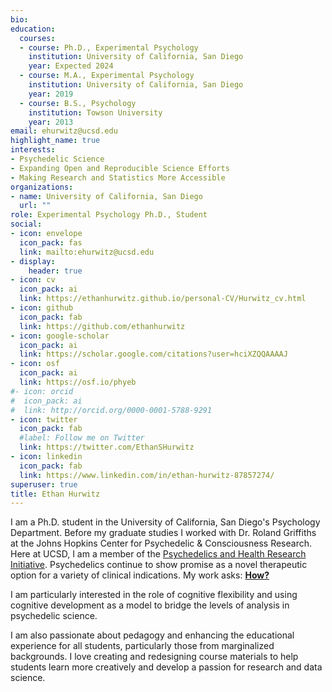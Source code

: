 ```yaml
---
bio:
education:
  courses:
  - course: Ph.D., Experimental Psychology
    institution: University of California, San Diego
    year: Expected 2024
  - course: M.A., Experimental Psychology
    institution: University of California, San Diego
    year: 2019
  - course: B.S., Psychology
    institution: Towson University
    year: 2013
email: ehurwitz@ucsd.edu
highlight_name: true
interests:
- Psychedelic Science
- Expanding Open and Reproducible Science Efforts
- Making Research and Statistics More Accessible
organizations:
- name: University of California, San Diego
  url: ""
role: Experimental Psychology Ph.D., Student
social:
- icon: envelope
  icon_pack: fas
  link: mailto:ehurwitz@ucsd.edu
- display:
    header: true
- icon: cv
  icon_pack: ai
  link: https://ethanhurwitz.github.io/personal-CV/Hurwitz_cv.html
- icon: github
  icon_pack: fab
  link: https://github.com/ethanhurwitz
- icon: google-scholar
  icon_pack: ai
  link: https://scholar.google.com/citations?user=hciXZQQAAAAJ  
- icon: osf
  icon_pack: ai
  link: https://osf.io/phyeb
#- icon: orcid
#  icon_pack: ai
#  link: http://orcid.org/0000-0001-5788-9291
- icon: twitter
  icon_pack: fab
  #label: Follow me on Twitter
  link: https://twitter.com/EthanSHurwitz  
- icon: linkedin
  icon_pack: fab
  link: https://www.linkedin.com/in/ethan-hurwitz-87857274/
superuser: true
title: Ethan Hurwitz
---
```


I am a Ph.D. student in the University of California, San Diego's Psychology Department. Before my graduate studies I worked with Dr. Roland Griffiths at the Johns Hopkins Center for Psychedelic & Consciousness Research. Here at UCSD, I am a member of the [Psychedelics and Health Research Initiative](https://www.phri.ucsd.edu). Psychedelics continue to show promise as a novel therapeutic option for a variety of clinical indications. My work asks: **<u>How?</u>**

I am particularly interested in the role of cognitive flexibility and using cognitive development as a model to bridge the levels of analysis in psychedelic science.

<!--My dissertation work aims to characterize the cognitive mechanisms underlying psychedelic therapy.-->

I am also passionate about pedagogy and enhancing the educational experience for all students, particularly those from marginalized backgrounds. I love creating and redesigning course materials to help students learn more creatively and develop a passion for research and data science.

<!--{{< icon name="download" pack="fas" >}} Download my {{< staticref "uploads/hurwitz_cv.pdf" "newtab" >}}cv{{< /staticref >}}.-->
